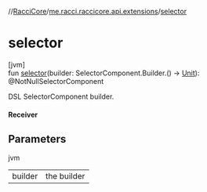 //[RacciCore](../../index.md)/[me.racci.raccicore.api.extensions](index.md)/[selector](selector.md)

# selector

[jvm]\
fun [selector](selector.md)(builder: SelectorComponent.Builder.() -&gt; [Unit](https://kotlinlang.org/api/latest/jvm/stdlib/kotlin/-unit/index.html)): @NotNullSelectorComponent

DSL SelectorComponent builder.

#### Receiver

## Parameters

jvm

| | |
|---|---|
| builder | the builder |
